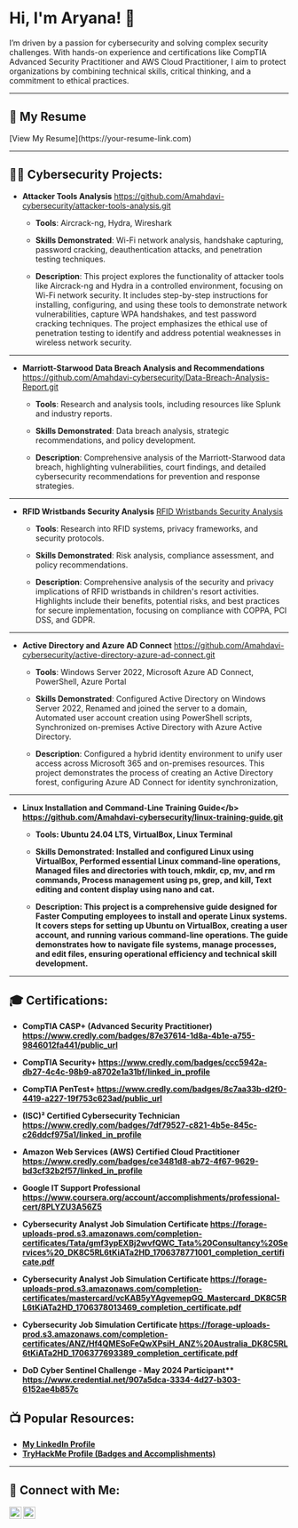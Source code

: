 <h1>Hi, I'm Aryana! 👋</h1>

I’m driven by a passion for cybersecurity and solving complex security challenges. With hands-on experience and certifications like CompTIA Advanced Security Practitioner and AWS Cloud Practitioner, I aim to protect organizations by combining technical skills, critical thinking, and a commitment to ethical practices.

---

<h2>📄 My Resume</h2>
[View My Resume](https://your-resume-link.com)

-------

<h2>👨‍💻 Cybersecurity Projects:</h2>

- <b>Attacker Tools Analysis</b>
  https://github.com/Amahdavi-cybersecurity/attacker-tools-analysis.git
  - **Tools**: Aircrack-ng, Hydra, Wireshark
    
  - **Skills Demonstrated**: Wi-Fi network analysis, handshake capturing, password cracking, deauthentication attacks, and penetration testing techniques.
    
  - **Description**: This project explores the functionality of attacker tools like Aircrack-ng and Hydra in a controlled environment, focusing on Wi-Fi network security. It includes step-by-step instructions for installing, configuring, and using these tools to demonstrate network vulnerabilities, capture WPA handshakes, and test password cracking techniques. The project emphasizes the ethical use of penetration testing to identify and address potential weaknesses in wireless network security.
----------------------------------------------------------------------------------------------------------------------------------------------------------

- <b>Marriott-Starwood Data Breach Analysis and Recommendations</b> https://github.com/Amahdavi-cybersecurity/Data-Breach-Analysis-Report.git
 
  - **Tools**: Research and analysis tools, including resources like Splunk and industry reports.
    
  - **Skills Demonstrated**: Data breach analysis, strategic recommendations, and policy development.
    
  - **Description**: Comprehensive analysis of the Marriott-Starwood data breach, highlighting vulnerabilities, court findings, and detailed cybersecurity recommendations for prevention and response strategies.
  
---
- <b>RFID Wristbands Security Analysis</b> [RFID Wristbands Security Analysis](https://github.com/Amahdavi-cybersecurity/RFID-Wristbands-Security-Analysis.git)

  - **Tools**: Research into RFID systems, privacy frameworks, and security protocols.
    
  - **Skills Demonstrated**: Risk analysis, compliance assessment, and policy recommendations.
    
  - **Description**: Comprehensive analysis of the security and privacy implications of RFID wristbands in children's resort activities. Highlights include their benefits, potential risks, and best practices for secure implementation, focusing on compliance with COPPA, PCI DSS, and GDPR.

 ---
- **Active Directory and Azure AD Connect** https://github.com/Amahdavi-cybersecurity/active-directory-azure-ad-connect.git

   - **Tools**: Windows Server 2022, Microsoft Azure AD Connect, PowerShell, Azure Portal
     
   - **Skills Demonstrated**: Configured Active Directory on Windows Server 2022, Renamed and joined the server to a domain, Automated user account creation using PowerShell scripts, Synchronized on-premises Active Directory with Azure Active Directory.  
      
   - **Description**: Configured a hybrid identity environment to unify user access across Microsoft 365 and on-premises resources. This project demonstrates the process of creating an Active Directory forest, configuring Azure AD Connect for identity synchronization,

------
- <b>**Linux Installation and Command-Line Training Guide<**/b> https://github.com/Amahdavi-cybersecurity/linux-training-guide.git

  - **Tools**: Ubuntu 24.04 LTS, VirtualBox, Linux Terminal
    
  -  **Skills Demonstrated**: Installed and configured Linux using VirtualBox, Performed essential Linux command-line operations, 
Managed files and directories with touch, mkdir, cp, mv, and rm commands, Process management using ps, grep, and kill,
 Text editing and content display using nano and cat.

  -  **Description**: This project is a comprehensive guide designed for Faster Computing employees to install and operate Linux systems. It covers steps for setting up Ubuntu on VirtualBox, creating a user account, and running various command-line operations. The guide demonstrates how to navigate file systems, manage processes, and edit files, ensuring operational efficiency and technical skill development.

---

<h2>🎓 Certifications:</h2>

- **CompTIA CASP+ (Advanced Security Practitioner)** https://www.credly.com/badges/87e37614-1d8a-4b1e-a755-9846012fa441/public_url
  
- **CompTIA Security+** https://www.credly.com/badges/ccc5942a-db27-4c4c-98b9-a8702e1a31bf/linked_in_profile
  
- **CompTIA PenTest+** https://www.credly.com/badges/8c7aa33b-d2f0-4419-a227-19f753c623ad/public_url
  
- **(ISC)² Certified Cybersecurity Technician** https://www.credly.com/badges/7df79527-c821-4b5e-845c-c26ddcf975a1/linked_in_profile
  
- **Amazon Web Services (AWS) Certified Cloud Practitioner** https://www.credly.com/badges/ce3481d8-ab72-4f67-9629-bd3cf32b2f57/linked_in_profile
  
- **Google IT Support Professional** https://www.coursera.org/account/accomplishments/professional-cert/8PLYZU3A56Z5

- **Cybersecurity Analyst Job Simulation Certificate** https://forage-uploads-prod.s3.amazonaws.com/completion-certificates/Tata/gmf3ypEXBj2wvfQWC_Tata%20Consultancy%20Services%20_DK8C5RL6tKiATa2HD_1706378771001_completion_certificate.pdf

- **Cybersecurity Analyst Job Simulation Certificate** https://forage-uploads-prod.s3.amazonaws.com/completion-certificates/mastercard/vcKAB5yYAgvemepGQ_Mastercard_DK8C5RL6tKiATa2HD_1706378013469_completion_certificate.pdf

- **Cybersecurity Job Simulation Certificate** https://forage-uploads-prod.s3.amazonaws.com/completion-certificates/ANZ/Hf4QMESoFeQwXPsiH_ANZ%20Australia_DK8C5RL6tKiATa2HD_1706377693389_completion_certificate.pdf

- **DoD Cyber Sentinel Challenge** - May 2024 Participant** https://www.credential.net/907a5dca-3334-4d27-b303-6152ae4b857c



<h2>📺 Popular Resources:</h2>

- [My LinkedIn Profile](https://linkedin.com/in/aryanamahdavi)
- [TryHackMe Profile (Badges and Accomplishments)](#)  

---

<h2> 🤳 Connect with Me:</h2>

[<img align="left" alt="AryanaMahdavi | LinkedIn" width="22px" src="https://cdn.jsdelivr.net/npm/simple-icons@v3/icons/linkedin.svg" />][linkedin]
[<img align="left" alt="AryanaMahdavi | Email" width="22px" src="https://cdn.jsdelivr.net/npm/simple-icons@v3/icons/mail-dot-ru.svg" />][email]

[linkedin]: https://linkedin.com/in/aryanamahdavi
[email]: mailto:aryanamahdavi481@gmail.com
